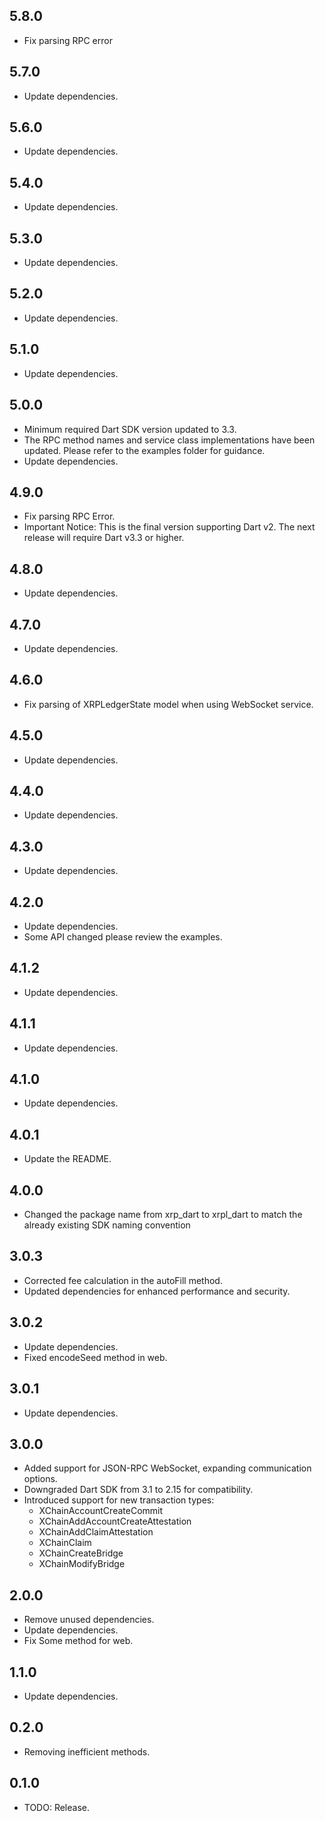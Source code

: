 ## 5.8.0

- Fix parsing RPC error

## 5.7.0

- Update dependencies.

## 5.6.0

- Update dependencies.

## 5.4.0

- Update dependencies.

## 5.3.0

- Update dependencies.

## 5.2.0

- Update dependencies.

## 5.1.0

- Update dependencies.

## 5.0.0

- Minimum required Dart SDK version updated to 3.3.
- The RPC method names and service class implementations have been updated. Please refer to the examples folder for guidance.
- Update dependencies.

## 4.9.0

- Fix parsing RPC Error.
- Important Notice: This is the final version supporting Dart v2. The next release will require Dart v3.3 or higher.

## 4.8.0

- Update dependencies.

## 4.7.0

- Update dependencies.

## 4.6.0

- Fix parsing of XRPLedgerState model when using WebSocket service.

## 4.5.0

- Update dependencies.

## 4.4.0

- Update dependencies.

## 4.3.0

- Update dependencies.

## 4.2.0

- Update dependencies.
- Some API changed please review the examples.

## 4.1.2

- Update dependencies.

## 4.1.1

- Update dependencies.

## 4.1.0

- Update dependencies.

## 4.0.1

- Update the README.

## 4.0.0

- Changed the package name from xrp_dart to xrpl_dart to match the already existing SDK naming convention

## 3.0.3

- Corrected fee calculation in the autoFill method.
- Updated dependencies for enhanced performance and security.

## 3.0.2

- Update dependencies.
- Fixed encodeSeed method in web.

## 3.0.1

- Update dependencies.

## 3.0.0

- Added support for JSON-RPC WebSocket, expanding communication options.
- Downgraded Dart SDK from 3.1 to 2.15 for compatibility.
- Introduced support for new transaction types:
  - XChainAccountCreateCommit
  - XChainAddAccountCreateAttestation
  - XChainAddClaimAttestation
  - XChainClaim
  - XChainCreateBridge
  - XChainModifyBridge

## 2.0.0

- Remove unused dependencies.
- Update dependencies.
- Fix Some method for web.

## 1.1.0

- Update dependencies.

## 0.2.0

- Removing inefficient methods.

## 0.1.0

- TODO: Release.
